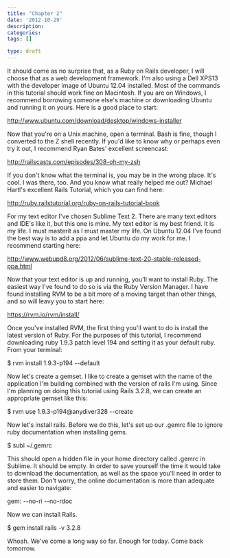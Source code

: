 ```yaml
---
title: "Chapter 2"
date: '2012-10-29'
description:
categories:
tags: []

type: draft
---
```


It should come as no surprise that, as a Ruby on Rails developer, I will choose that as a web development framework.  I'm also using a Dell XPS13 with the developer image of Ubuntu 12.04 installed.  Most of the commands in this tutorial should work fine on Macintosh.  If you are on Windows, I recommend borrowing someone else's machine or downloading Ubuntu and running it on yours.  Here is a good place to start:

http://www.ubuntu.com/download/desktop/windows-installer

Now that you're on a Unix machine, open a terminal.  Bash is fine, though I converted to the Z shell recently.  If you'd like to know why or perhaps even try it out, I recommend Ryan Bates' excellent screencast:

http://railscasts.com/episodes/308-oh-my-zsh

If you don't know what the terminal is, you may be in the wrong place.  It's cool.  I was there, too.  And you know what really helped me out?  Michael Hartl's excellent Rails Tutorial, which you can find here:

http://ruby.railstutorial.org/ruby-on-rails-tutorial-book

For my text editor I've chosen Sublime Text 2.  There are many text editors and IDE's like it, but this one is mine.  My text editor is my best friend.  It is my life.  I must masterit as I must master my life.  On Ubuntu 12.04 I've found the best way is to add a ppa and let Ubuntu do my work for me.  I recommend starting here:

http://www.webupd8.org/2012/06/sublime-text-20-stable-released-ppa.html

Now that your text editor is up and running, you'll want to install Ruby.  The easiest way I've found to do so is via the Ruby Version Manager.  I have found installing RVM to be a bit more of a moving target than other things, and so will leavy you to start here:

https://rvm.io/rvm/install/

Once you've installed RVM, the first thing you'll want to do is install the latest version of Ruby.  For the purposes of this tutorial, I recommend downloading ruby 1.9.3 patch level 194 and setting it as your default ruby.  From your terminal:

$ rvm install 1.9.3-p194 --default

Now let's create a gemset.  I like to create a gemset with the name of the application I'm building combined with the version of rails I'm using.  Since I'm planning on doing this tutorial using Rails 3.2.8, we can create an appropriate gemset like this:

$ rvm use 1.9.3-p194@anydiver328 --create

Now let's install rails.  Before we do this, let's set up our .gemrc file to ignore ruby documentation when installing gems.  

$ subl ~/.gemrc

This should open a hidden file in your home directory called .gemrc in Sublime.  It should be empty.  In order to save yourself the time it would take to download the documentation, as well as the space you'll need in order to store them.  Don't worry, the online documentation is more than adequate and easier to navigate:

gem: --no-ri --no-rdoc 

Now we can install Rails.  

$ gem install rails -v 3.2.8

Whoah.  We've come a long way so far.  Enough for today.  Come back tomorrow.